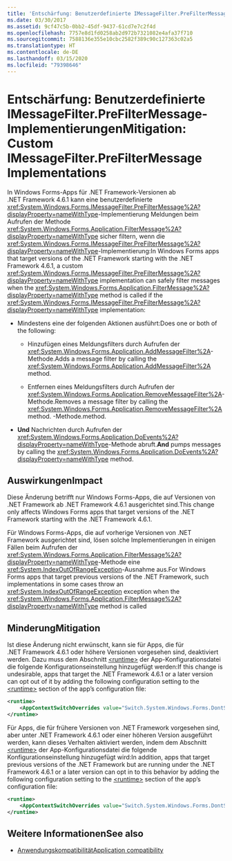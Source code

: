 ```yaml
---
title: 'Entschärfung: Benutzerdefinierte IMessageFilter.PreFilterMessage-Implementierungen'
ms.date: 03/30/2017
ms.assetid: 9cf47c5b-0bb2-45df-9437-61cd7e7c2f4d
ms.openlocfilehash: 7757e8d1fd0258ab2d972b7321082e4afa37f710
ms.sourcegitcommit: 7588136e355e10cbc2582f389c90c127363c02a5
ms.translationtype: HT
ms.contentlocale: de-DE
ms.lasthandoff: 03/15/2020
ms.locfileid: "79398646"
---
```

# <a name="mitigation-custom-imessagefilterprefiltermessage-implementations"></a><span data-ttu-id="306b1-102">Entschärfung: Benutzerdefinierte IMessageFilter.PreFilterMessage-Implementierungen</span><span class="sxs-lookup"><span data-stu-id="306b1-102">Mitigation: Custom IMessageFilter.PreFilterMessage Implementations</span></span>

<span data-ttu-id="306b1-103">In Windows Forms-Apps für .NET Framework-Versionen ab .NET Framework 4.6.1 kann eine benutzerdefinierte <xref:System.Windows.Forms.IMessageFilter.PreFilterMessage%2A?displayProperty=nameWithType>-Implementierung Meldungen beim Aufrufen der Methode <xref:System.Windows.Forms.Application.FilterMessage%2A?displayProperty=nameWithType> sicher filtern, wenn die <xref:System.Windows.Forms.IMessageFilter.PreFilterMessage%2A?displayProperty=nameWithType>-Implementierung:</span><span class="sxs-lookup"><span data-stu-id="306b1-103">In Windows Forms apps that target versions of the .NET Framework starting with the .NET Framework 4.6.1, a custom <xref:System.Windows.Forms.IMessageFilter.PreFilterMessage%2A?displayProperty=nameWithType> implementation can safely filter messages when the <xref:System.Windows.Forms.Application.FilterMessage%2A?displayProperty=nameWithType> method is called if the <xref:System.Windows.Forms.IMessageFilter.PreFilterMessage%2A?displayProperty=nameWithType> implementation:</span></span>

- <span data-ttu-id="306b1-104">Mindestens eine der folgenden Aktionen ausführt:</span><span class="sxs-lookup"><span data-stu-id="306b1-104">Does one or both of the following:</span></span>

  - <span data-ttu-id="306b1-105">Hinzufügen eines Meldungsfilters durch Aufrufen der <xref:System.Windows.Forms.Application.AddMessageFilter%2A>-Methode.</span><span class="sxs-lookup"><span data-stu-id="306b1-105">Adds a message filter by calling the <xref:System.Windows.Forms.Application.AddMessageFilter%2A> method.</span></span>

  - <span data-ttu-id="306b1-106">Entfernen eines Meldungsfilters durch Aufrufen der <xref:System.Windows.Forms.Application.RemoveMessageFilter%2A>-Methode.</span><span class="sxs-lookup"><span data-stu-id="306b1-106">Removes a message filter by calling the <xref:System.Windows.Forms.Application.RemoveMessageFilter%2A> method.</span></span> <span data-ttu-id="306b1-107">-Methode.</span><span class="sxs-lookup"><span data-stu-id="306b1-107">method.</span></span>

- <span data-ttu-id="306b1-108">**Und** Nachrichten durch Aufrufen der <xref:System.Windows.Forms.Application.DoEvents%2A?displayProperty=nameWithType>-Methode abruft.</span><span class="sxs-lookup"><span data-stu-id="306b1-108">**And** pumps messages by calling the <xref:System.Windows.Forms.Application.DoEvents%2A?displayProperty=nameWithType> method.</span></span>

## <a name="impact"></a><span data-ttu-id="306b1-109">Auswirkungen</span><span class="sxs-lookup"><span data-stu-id="306b1-109">Impact</span></span>

<span data-ttu-id="306b1-110">Diese Änderung betrifft nur Windows Forms-Apps, die auf Versionen von .NET Framework ab .NET Framework 4.6.1 ausgerichtet sind.</span><span class="sxs-lookup"><span data-stu-id="306b1-110">This change only affects Windows Forms apps that target versions of the .NET Framework starting with the .NET Framework 4.6.1.</span></span>

<span data-ttu-id="306b1-111">Für Windows Forms-Apps, die auf vorherige Versionen von .NET Framework ausgerichtet sind, lösen solche Implementierungen in einigen Fällen beim Aufrufen der <xref:System.Windows.Forms.Application.FilterMessage%2A?displayProperty=nameWithType>-Methode eine <xref:System.IndexOutOfRangeException>-Ausnahme aus.</span><span class="sxs-lookup"><span data-stu-id="306b1-111">For Windows Forms apps that target previous versions of the .NET Framework, such implementations in some cases throw an <xref:System.IndexOutOfRangeException> exception when the <xref:System.Windows.Forms.Application.FilterMessage%2A?displayProperty=nameWithType> method is called</span></span>

## <a name="mitigation"></a><span data-ttu-id="306b1-112">Minderung</span><span class="sxs-lookup"><span data-stu-id="306b1-112">Mitigation</span></span>

<span data-ttu-id="306b1-113">Ist diese Änderung nicht erwünscht, kann sie für Apps, die für .NET Framework 4.6.1 oder höhere Versionen vorgesehen sind, deaktiviert werden. Dazu muss dem Abschnitt [\<runtime>](../configure-apps/file-schema/runtime/runtime-element.md) der App-Konfigurationsdatei die folgende Konfigurationseinstellung hinzugefügt werden:</span><span class="sxs-lookup"><span data-stu-id="306b1-113">If this change is undesirable, apps that target the .NET Framework 4.6.1 or a later version can opt out of it by adding the following configuration setting to the [\<runtime>](../configure-apps/file-schema/runtime/runtime-element.md) section of the app’s configuration file:</span></span>

```xml
<runtime>
    <AppContextSwitchOverrides value="Switch.System.Windows.Forms.DontSupportReentrantFilterMessage=true" />
</runtime>
```

<span data-ttu-id="306b1-114">Für Apps, die für frühere Versionen von .NET Framework vorgesehen sind, aber unter .NET Framework 4.6.1 oder einer höheren Version ausgeführt werden, kann dieses Verhalten aktiviert werden, indem dem Abschnitt [\<runtime>](../configure-apps/file-schema/runtime/runtime-element.md) der App-Konfigurationsdatei die folgende Konfigurationseinstellung hinzugefügt wird:</span><span class="sxs-lookup"><span data-stu-id="306b1-114">In addition, apps that target previous versions of the .NET Framework but are running under the .NET Framework 4.6.1 or a later version can opt in to this behavior by adding the following configuration setting to the [\<runtime>](../configure-apps/file-schema/runtime/runtime-element.md) section of the app’s configuration file:</span></span>

```xml
<runtime>
    <AppContextSwitchOverrides value="Switch.System.Windows.Forms.DontSupportReentrantFilterMessage=false" />
</runtime>
```

## <a name="see-also"></a><span data-ttu-id="306b1-115">Weitere Informationen</span><span class="sxs-lookup"><span data-stu-id="306b1-115">See also</span></span>

- [<span data-ttu-id="306b1-116">Anwendungskompatibilität</span><span class="sxs-lookup"><span data-stu-id="306b1-116">Application compatibility</span></span>](application-compatibility.md)
